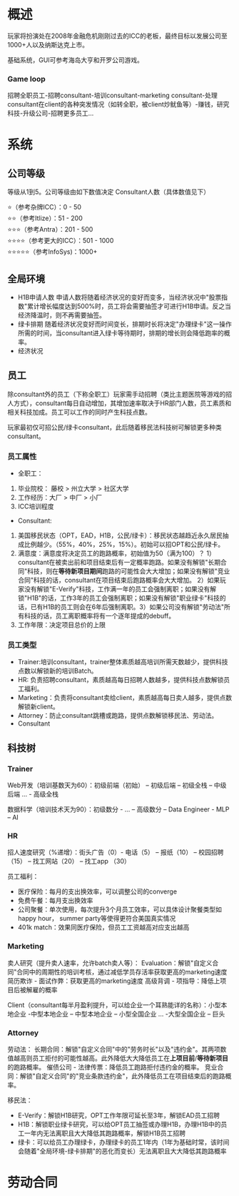 # 概述
玩家将扮演处在2008年金融危机刚刚过去的ICC的老板，最终目标以发展公司至1000+人以及纳斯达克上市。

基础系统，GUI可参考海岛大亨和开罗公司游戏。

### Game loop
招聘全职员工-招聘consultant-培训consultant-marketing consultant-处理consultant在client的各种突发情况（如转全职，被client炒鱿鱼等）-赚钱，研究科技-升级公司-招聘更多员工…

# 系统
## 公司等级
等级从1到5。公司等级由如下数值决定
Consultant人数（具体数值见下）

⭐（参考杂牌ICC）：0 - 50 <br>
⭐⭐（参考Itlize）：51 - 200 <br>
⭐⭐⭐（参考Antra）：201 - 500 <br>
⭐⭐⭐⭐（参考更大的ICC）：501 - 1000 <br>
⭐⭐⭐⭐⭐（参考InfoSys)：1000+ <br>

## 全局环境
- H1B申请人数
申请人数将随着经济状况的变好而变多，当经济状况中"股票指数"累计增长幅度达到500%时，员工将会需要抽签才可进行H1B申请。反之当经济降温时，则不再需要抽签。
- 绿卡排期
随着经济状况变好而时间变长，排期时长将决定"办理绿卡"这一操作所需的时间，当consultant进入绿卡等待期时，排期的增长则会降低跑率的概率。
- 经济状况

## 员工
除consultant外的员工（下称全职工）玩家需手动招聘（类比主题医院等游戏的招人方式），consultant每日自动增加，其增加速率取决于HR部门人数，员工素质和相关科技加成。员工可以工作的同时产生科技点数。

玩家最初仅可招公民/绿卡consultant，此后随着移民法科技树可解锁更多种类consultant。

### 员工属性
- 全职工：<br>
1. 毕业院校： 藤校 > 州立大学 > 社区大学
2. 工作经历：大厂 > 中厂 > 小厂
3. ICC培训程度
- Consultant:<br>
1. 美国移民状态（OPT，EAD，H1B，公民/绿卡）：移民状态越趋近永久居民抽成比例越少。（55%，40%，25%，15%）。初始可以招OPT和公民/绿卡。
2. 满意度：满意度将决定员工的跑路概率，初始值为50（满为100）？ 1）consultant在被卖出前和项目结束后有一定概率跑路。如果没有解锁"长期合同"科技，则在**等待新项目期间**跑路的可能性会大大增加；如果没有解锁"竞业合同"科技的话，consultant在项目结束后跑路概率会大大增加。 2）如果玩家没有解锁"E-Verify"科技，工作满一年的员工会强制离职；如果没有解锁"H1B"的话，工作3年的员工会强制离职；如果没有解锁"职业绿卡"科技的话，已有H1B的员工则会在6年后强制离职。3）如果公司没有解锁"劳动法"所有科技的话，员工离职概率将有一个逐年提成的debuff。
3. 工作年限：决定项目总价的上限

   
### 员工类型
- Trainer:培训consultant，trainer整体素质越高培训所需天数越少，提供科技点数以解锁新的培训Batch。
- HR: 负责招聘consultant，素质越高每日招聘人数越多，提供科技点数解锁员工福利。
- Marketing：负责将consultant卖给client，素质越高每日卖人越多，提供点数解锁新client。
- Attorney：防止consultant跳槽或跑路，提供点数解锁移民法、劳动法。
- Consultant

## 科技树
### Trainer
Web开发（培训基数天为60）：初级前端（初始） – 初级后端 – 初级全栈 – 中级后端 … - 高级全栈

数据科学（培训技术天为90）：初级数分 - … – 高级数分 – Data Engineer - MLP – AI

### HR
招人速度研究（%递增）：街头广告（0）-  电话（5） – 报纸（10） – 校园招聘（15） – 找工网站（20） – 找工app （30）

员工福利：
- 医疗保险：每月的支出换效率，可以调整公司的converge
- 免费午餐：每月支出换效率
- 公司聚餐：单次使用，每次提升3个月员工效率，可以具体设计聚餐类型如happy hour， summer party等使得更符合美国真实情况
- 401k match：效果同医疗保险，但员工工资越高对应支出越高

### Marketing
卖人研究（提升卖人速率，允许batch卖人等）：
Evaluation：解锁"自定义合同"合同中的周期性的培训考核，通过减低学员存活率获取更高的marketing速度
简历欺诈 - 面试作弊：获取更高的marketing速度
高级背调 - 项指导：降低上项目后被解雇的概率

Client（consultant每半月盈利提升，可以给企业一个耳熟能详的名称）：小型本地企业 -中型本地企业 – 中型本地企业 – 小型全国企业 … -大型全国企业 – 巨头

### Attorney
劳动法：
长期合同：解锁"自定义合同"中的"劳务时长"以及"违约金"。其两项数值越高则员工拒付的可能性越高。此外降低大大降低员工在**上项目前**/**等待新项目**的跑路概率。
催债公司 - 法律传票：降低员工跑路拒付违约金的概率。
竞业合同：解锁"自定义合同"的"竞业条款违约金"，此外降低员工在项目结束后的跑路概率。

移民法：
- E-Verify：解锁H1B研究，OPT工作年限可延长至3年，解锁EAD员工招聘
- H1B：解锁职业绿卡研究，可以给OPT员工抽签或办理H1B，办理H1B中的员工一年内无法离职且大大降低其跑路概率，解锁H1B员工招聘
- 绿卡：可以给员工办理绿卡，办理绿卡的员工1年内（1年为基础时常，该时间会随着"全局环境-绿卡排期"的恶化而变长）无法离职且大大降低其跑路概率

# 劳动合同




